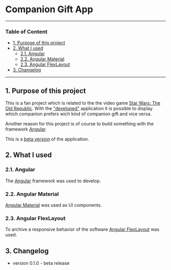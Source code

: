 # Companion Gift App

---

### Table of Content

* [1. Purpose of this project](#1.)
* [2. What I used](#2.)
    * [2.1. Angular](#2.1.)
    * [2.2. Angular Material](#2.2.)
    * [2.3. Angular FlexLayout](#2.3.)
* [3. Changelog](#3.)

---

<a name="1."></a>
## 1. Purpose of this project

This is a fan project which is related to the the video game [Star Wars: The Old Republic](https://www.swtor.com). With the ["developed"](#3) application it is possible to display which companion prefers wich kind of companion gift and vice versa.

Another reason for this project is of course to build something with the framework [Angular](https://angular.io).

This is a [beta version](#3.) of the application.

<a name="2."></a>
## 2. What I used

<a name="2.1."></a>
### 2.1. Angular

The [Angular](https://angular.io) framework was used to develop.

<a name="2.2."></a>
### 2.2. Angular Material

[Angular Material](https://material.angular.io/) was used as UI components.

<a name="2.3."></a>
### 2.3. Angular FlexLayout

To archive a responsive behavior of the software [Angular FlexLayout](https://github.com/angular/flex-layout) was used.

<a name="3."></a>
## 3. Changelog

* version 0.1.0 - beta release



